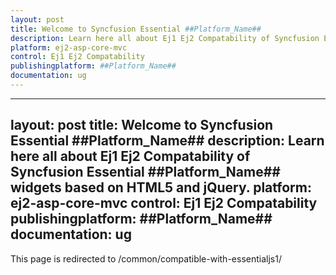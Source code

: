 ```yaml
---
layout: post
title: Welcome to Syncfusion Essential ##Platform_Name##
description: Learn here all about Ej1 Ej2 Compatability of Syncfusion Essential ##Platform_Name## widgets based on HTML5 and jQuery.
platform: ej2-asp-core-mvc
control: Ej1 Ej2 Compatability
publishingplatform: ##Platform_Name##
documentation: ug
---
```


---
layout: post
title: Welcome to Syncfusion Essential ##Platform_Name##
description: Learn here all about Ej1 Ej2 Compatability of Syncfusion Essential ##Platform_Name## widgets based on HTML5 and jQuery.
platform: ej2-asp-core-mvc
control: Ej1 Ej2 Compatability
publishingplatform: ##Platform_Name##
documentation: ug
---

This page is redirected to /common/compatible-with-essentialjs1/